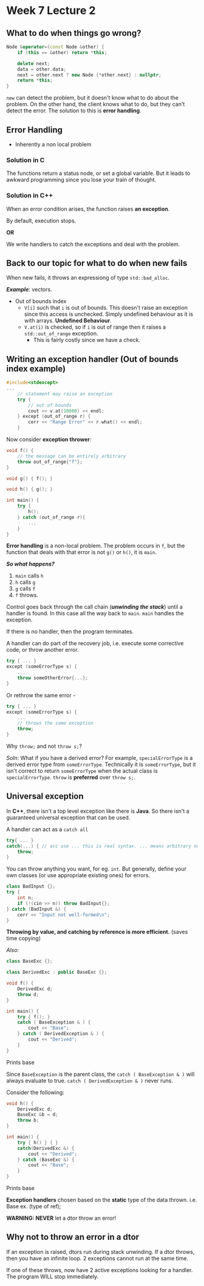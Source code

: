 # Week 7 Lecture 2

## What to do when things go wrong?

```cpp
Node &operator=(const Node &other) {
    if (this == &other) return *this;

    delete next;
    data = other.data;
    next = other.next ? new Node {*other.next} : nullptr;
    return *this;
}
```

`new` can detect the problem, but it doesn't know what to do about the problem. On the other hand, the client knows what to do, but they can't detect the error. The solution to this is **error handling**.

## Error Handling
- Inherently a non local problem
  
### Solution in C
The functions return a status node, or set a global variable. But it leads to awkward programming since you lose your train of thought.

### Solution in C++
When an error condition arises, the function raises **an exception**. 

By default, execution stops.

**OR**

We write handlers to catch the exceptions and deal with the problem. 

## Back to our topic for what to do when new fails
When new fails, it throws an expressiong of type `std::bad_alloc`. 

***Example***: vectors.
- Out of bounds index
  - `V[i]` such that `i` is out of bounds. This doesn't raise an exception since this access is unchecked. Simply undefined behaviour as it is with arrays. **Undefined Behaviour**.
  - `V.at(i)` is checked, so if `i` is out of range then it raises a `std::out_of_range` exception. 
    - This is fairly costly since we have a check.


## Writing an exception handler (Out of bounds index example)

```cpp
#include<stdexcept>
...
    // statement may raise an exception
    try {
        // out of bounds
        cout << v.at(10000) << endl; 
    } except (out_of_range r) {
        cerr << "Range Error" << r.what() << endl;
    }
```

Now consider **exception thrower**:
```cpp
void f() {
    // the message can be entirely arbitrary
    throw out_of_range{"f"};
}

void g() { f(); }

void h() { g(); }

int main() {
    try {
        h();
    } catch (out_of_range r){
        ...
    }
}
```

**Error handling** is a non-local problem. The problem occurs in `f`, but the function that deals with that error is not `g()` or `h()`, it is `main`. 

***So what happens?***

1. `main` calls `h`
2. `h` calls `g`
3. `g` calls `f`
4. `f` throws.

Control goes back through the call chain (***unwinding the stack***) until a handler is found. In this case all the way back to `main`. `main` handles the exception. 

If there is no handler, then the program terminates.

A handler can do part of the recovery job, i.e. execute some corrective code, or throw another error.

```cpp
try { ... }
except (someErrorType s) {
    ...
    throw someOtherError{...};
}
```

Or rethrow the same error -
```cpp
try { ... }
except (someErrorType s) {
    ...
    // throws the same exception
    throw;
}
```

Why `throw;` and not `throw s;`?

*Soln*: What if you have a derived error? For example, `specialErrorType` is a derived error type from `someErrorType`. Technically it is `someErrorType`, but it isn't correct to return `someErrorType` when the actual class is `specialErrorType`. `throw` is **preferred** over `throw s;`.

## Universal exception
In **C++**, there isn't a top level exception like there is **Java**. So there isn't a guaranteed universal exception that can be used.

A handler can act as a `catch all`
```cpp
try{ ... }
catch(...) { // acc use ... this is real syntax. ... means arbitrary number of params
    throw;
}
```

You can throw anything you want, for eg. `int`. But generally, define your own classes (or use appropriate existing ones) for errors.

```cpp
class BadInput {};
try {
    int n;
    if (!(cin >> n)) throw BadInput{};
} catch (BadInput &) {
    cerr << "Input not well-formed\n";
}
```

**Throwing by value, and catching by reference is more efficient.** (saves time copying)

*Also:*

```cpp
class BaseExc {};

class DerivedExc : public BaseExc {};

void f() {
    DerivedExc d;
    throw d;
}

int main() {
    try { f(); } 
    catch ( BaseException & ) {
        cout << "Base";
    } catch ( DerivedException & ) {
        cout << "Derived";
    }
}
```

Prints base

Since `BaseException` is the parent class, the `catch ( BaseException & )` will always evaluate to true. `catch ( DerivedException & )` never runs.

Consider the following:

```cpp
void h() {
    DerivedExc d;
    BaseExc &b = d;
    throw b;
}

int main() {
    try { h() } { }
    catch(DerivedExc &) {
        cout << "Derived";
    } catch (BaseExc &) {
        cout << "Base";
    }
}
```

Prints base

**Exception handlers** chosen based on the **static** type of the data thrown. i.e. Base ex. (type of ref);

**WARNING: NEVER** let a dtor throw an error!

## Why not to throw an error in a dtor
If an exception is raised, dtors run during stack unwinding. If a dtor throws, then you have an infinite loop. 2 exceptions cannot run at the same time.

If one of these throws, now have 2 active exceptions looking for a handler. The program WILL stop immediately.



